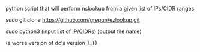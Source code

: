 python script that will perform nslookup from a given list of IPs/CIDR ranges

sudo git clone https://github.com/grepun/ezlookup.git

sudo python3 (input list of IP/CIDRs) (output file name)

(a worse version of dc's version T_T)
